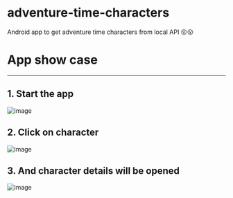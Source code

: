 # adventure-time-characters
Android app to get adventure time characters from local API 😮😮

# App show case

---

## 1. Start the app  
  ![image](https://user-images.githubusercontent.com/63263301/212544418-d9067d91-5a5b-46b8-bdf6-63cab2504f4d.png)  
## 2. Click on character  
  ![image](https://user-images.githubusercontent.com/63263301/212544576-3be0b29d-ca41-4976-b896-371ce2042c93.png)  
## 3. And character details will be opened  
  ![image](https://user-images.githubusercontent.com/63263301/212544447-5b4e86e6-0615-4098-b364-076617f220d3.png)  

